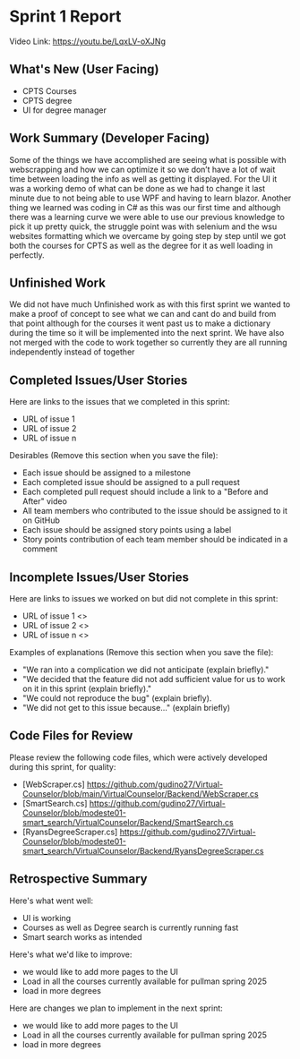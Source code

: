# Sprint 1 Report 
Video Link: https://youtu.be/LqxLV-oXJNg
## What's New (User Facing)
 * CPTS Courses
 * CPTS degree
 * UI for degree manager

## Work Summary (Developer Facing)
Some of the things we have accomplished are seeing what is possible with webscrapping and how we can optimize it so we don’t have a lot of wait time between loading the info as well as getting it displayed. For the UI it was a working demo of what can be done as we had to change it last minute due to not being able to use WPF and having to learn blazor. Another thing we learned was coding in C# as this was our first time and although there was a learning curve we were able to use our previous knowledge to pick it up pretty quick, the struggle point was with selenium and the wsu websites formatting which we overcame by going step by step until we got both the courses for CPTS as well as the degree for it as well loading in perfectly.
## Unfinished Work
We did not have much Unfinished work as with this first sprint we wanted to make a proof of concept to see what we can and cant do and build from that point although for the courses it went past us to make a dictionary during the time so it will be implemented into the next sprint. We have also not merged with the code to work together so currently they are all running independently instead of together
  
## Completed Issues/User Stories
Here are links to the issues that we completed in this sprint:

 * URL of issue 1
 * URL of issue 2
 * URL of issue n

 Desirables (Remove this section when you save the file):
  * Each issue should be assigned to a milestone
  * Each completed issue should be assigned to a pull request
  * Each completed pull request should include a link to a "Before and After" video
  * All team members who contributed to the issue should be assigned to it on GitHub
  * Each issue should be assigned story points using a label
  * Story points contribution of each team member should be indicated in a comment
 
 ## Incomplete Issues/User Stories
 Here are links to issues we worked on but did not complete in this sprint:
 
 * URL of issue 1 <<One sentence explanation of why issue was not completed>>
 * URL of issue 2 <<One sentence explanation of why issue was not completed>>
 * URL of issue n <<One sentence explanation of why issue was not completed>>
 
 Examples of explanations (Remove this section when you save the file):
  * "We ran into a complication we did not anticipate (explain briefly)." 
  * "We decided that the feature did not add sufficient value for us to work on it in this sprint (explain briefly)."
  * "We could not reproduce the bug" (explain briefly).
  * "We did not get to this issue because..." (explain briefly)

## Code Files for Review
Please review the following code files, which were actively developed during this sprint, for quality:
 * [WebScraper.cs] https://github.com/gudino27/Virtual-Counselor/blob/main/VirtualCounselor/Backend/WebScraper.cs
 * [SmartSearch.cs] https://github.com/gudino27/Virtual-Counselor/blob/modeste01-smart_search/VirtualCounselor/Backend/SmartSearch.cs
 * [RyansDegreeScraper.cs] https://github.com/gudino27/Virtual-Counselor/blob/modeste01-smart_search/VirtualCounselor/Backend/RyansDegreeScraper.cs
 
## Retrospective Summary
Here's what went well:
  * UI is working 
  * Courses as well as Degree search is currently running fast
  * Smart search works as intended
 
Here's what we'd like to improve:
   * we would like to add more pages to the UI
   * Load in all the courses currently available for pullman spring 2025
   * load in more degrees
  
Here are changes we plan to implement in the next sprint:
   * we would like to add more pages to the UI
   * Load in all the courses currently available for pullman spring 2025
   * load in more degrees

